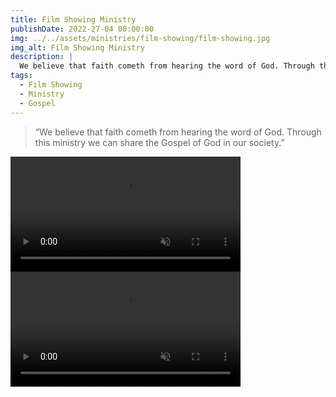 ```yaml
---
title: Film Showing Ministry
publishDate: 2022-27-04 00:00:00
img: ../../assets/ministries/film-showing/film-showing.jpg
img_alt: Film Showing Ministry
description: |
  We believe that faith cometh from hearing the word of God. Through this ministry we can share the Gospel of God in our society.
tags:
  - Film Showing
  - Ministry
  - Gospel
---
```


<Blockquote name="Vision">
“We believe that faith cometh from hearing the word of God. Through this ministry we can share the Gospel of God in our society.”
</Blockquote>
 


<div class="vidfrm"><video width="368" controls="" onmouseover="this.play()" loop muted preload="metadata"><source src="/assets/ministries/film-showing/film-showing-ministry.mp4" type="video/mp4"></video></div>

<div class="vidfrm"><video width="368" controls="" onmouseover="this.play()" loop muted preload="metadata"><source src="/assets/ministries/film-showing/film-showing-ministry2.mp4" type="video/mp4"></video></div>
